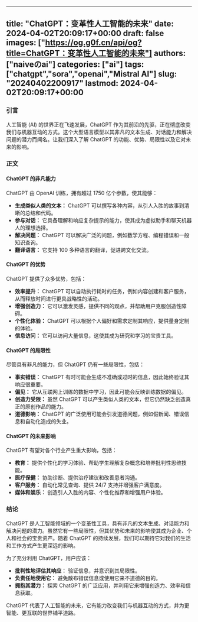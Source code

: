 
---
title: "ChatGPT：变革性人工智能的未来"
date: 2024-04-02T20:09:17+00:00
draft: false
images: ["https://og.g0f.cn/api/og?title=ChatGPT：变革性人工智能的未来"]
authors: ["naiveのai"]
categories: ["ai"]
tags: ["chatgpt","sora","openai","Mistral AI"]
slug: "20240402200917"
lastmod: 2024-04-02T20:09:17+00:00
---
### 引言

人工智能 (AI) 的世界正在飞速发展，ChatGPT 作为其前沿的先驱，正在彻底改变我们与机器互动的方式。这个大型语言模型以其非凡的文本生成、对话能力和解决问题的潜力而闻名。让我们深入了解 ChatGPT 的功能、优势、局限性以及它对未来的影响。

### 正文

#### ChatGPT 的非凡能力

ChatGPT 由 OpenAI 训练，拥有超过 1750 亿个参数，使其能够：

* **生成类似人类的文本：** ChatGPT 可以撰写各种内容，从引人入胜的故事到清晰的总结和代码。
* **参与对话：** 它具备理解和响应复杂提示的能力，使其成为虚拟助手和聊天机器人的理想选择。
* **解决问题：** ChatGPT 可以解决广泛的问题，例如数学方程、编程错误和一般知识查询。
* **翻译语言：** 它支持 100 多种语言的翻译，促进跨文化交流。

#### ChatGPT 的优势

ChatGPT 提供了众多优势，包括：

* **效率提升：** ChatGPT 可以自动执行耗时的任务，例如内容创建和客户服务，从而释放时间进行更具战略性的活动。
* **增强创造力：** 它可以激发灵感，提供不同的观点，并帮助用户克服创造性障碍。
* **个性化体验：** ChatGPT 可以根据个人偏好和需求定制其响应，提供量身定制的体验。
* **信息访问：** 它可以访问大量信息，这使其成为研究和学习的宝贵工具。

#### ChatGPT 的局限性

尽管具有非凡的能力，但 ChatGPT 仍有一些局限性，包括：

* **事实错误：** ChatGPT 有时可能会生成不准确或过时的信息，因此始终验证其响应很重要。
* **偏见：** 它从互联网上训练的数据中学习，因此可能会反映训练数据的偏见。
* **创造力受限：** 虽然 ChatGPT 可以产生类似人类的文本，但它仍然缺乏创造真正的原创作品的能力。
* **道德影响：** ChatGPT 的广泛使用可能会引发道德问题，例如假新闻、错误信息和自动化造成的失业。

#### ChatGPT 的未来影响

ChatGPT 有望对各个行业产生重大影响，包括：

* **教育：** 提供个性化的学习体验、帮助学生理解复杂概念和培养批判性思维技能。
* **医疗保健：** 协助诊断、提供治疗建议和改善患者沟通。
* **客户服务：** 自动化常见查询、提供 24/7 支持并增强客户满意度。
* **媒体和娱乐：** 创造引人入胜的内容、个性化推荐和增强用户体验。

### 结论

ChatGPT 是人工智能领域的一个变革性工具，具有非凡的文本生成、对话能力和解决问题的潜力。虽然它有一些局限性，但其优势和未来的影响使其成为企业、个人和社会的宝贵资产。随着 ChatGPT 的持续发展，我们可以期待它对我们的生活和工作方式产生更深远的影响。

为了充分利用 ChatGPT，用户应该：

* **批判性地评估其响应：** 验证信息，并意识到其局限性。
* **负责任地使用它：** 避免散布错误信息或使用它来不道德的目的。
* **拥抱其潜力：** 探索 ChatGPT 的广泛应用，并利用它来增强创造力、效率和信息获取。

ChatGPT 代表了人工智能的未来，它有能力改变我们与机器互动的方式，并为更智能、更互联的世界铺平道路。